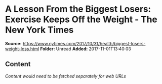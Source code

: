 # A Lesson From the Biggest Losers: Exercise Keeps Off the Weight - The New York Times

**Source:** https://www.nytimes.com/2017/10/31/health/biggest-losers-weight-loss.html
**Folder:** Unread
**Added:** 2017-11-01T13:40:03




## Content
*Content would need to be fetched separately for web URLs*
